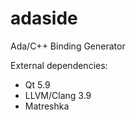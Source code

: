 # adaside
Ada/C++ Binding Generator

External dependencies:
 - Qt 5.9
 - LLVM/Clang 3.9
 - Matreshka

